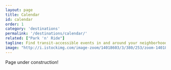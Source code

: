 ```yaml
---
layout: page
title: Calendar
id: calendar
order: 1
category: 'destinations'
permalink: '/destinations/calendar/'
related: ["Park 'n' Ride"]
tagline: Find transit-accessible events in and around your neighborhood!
image: "http://i.istockimg.com/image-zoom/14018603/3/380/253/zoom-14018603-3.jpg"
---
```


Page under construction!